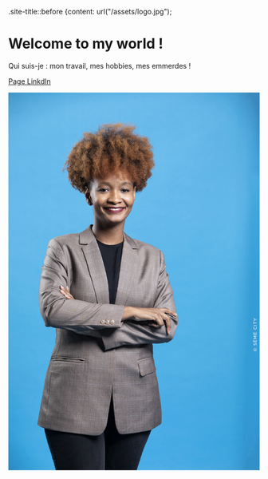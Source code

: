 .site-title::before {content: url("/assets/logo.jpg");

# Welcome to my world !

Qui suis-je : mon travail, mes hobbies, mes emmerdes !

[Page LinkdIn](https://www.linkedin.com/in/samya-barfleur-dancale-a96951121/)

![Image](SAMYA_01-BQ.jpg)

